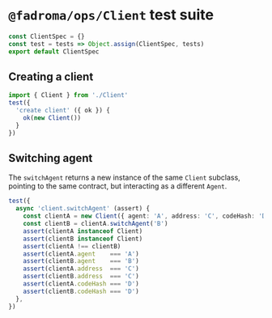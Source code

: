 # `@fadroma/ops/Client` test suite

```typescript
const ClientSpec = {}
const test = tests => Object.assign(ClientSpec, tests)
export default ClientSpec
```

## Creating a client

```typescript
import { Client } from './Client'
test({
  'create client' ({ ok }) {
    ok(new Client())
  }
})
```

## Switching agent

The `switchAgent` returns a new instance of the same `Client` subclass,
pointing to the same contract, but interacting as a different `Agent`.

```typescript
test({
  async 'client.switchAgent' (assert) {
    const clientA = new Client({ agent: 'A', address: 'C', codeHash: 'D' })
    const clientB = clientA.switchAgent('B')
    assert(clientA instanceof Client)
    assert(clientB instanceof Client)
    assert(clientA !== clientB)
    assert(clientA.agent    === 'A')
    assert(clientB.agent    === 'B')
    assert(clientA.address  === 'C')
    assert(clientB.address  === 'C')
    assert(clientA.codeHash === 'D')
    assert(clientB.codeHash === 'D')
  },
})
```
